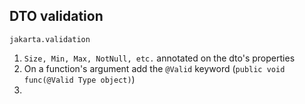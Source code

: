 ## DTO validation
`jakarta.validation`
1. `Size, Min, Max, NotNull, etc.` annotated on the dto's properties
2. On a function's argument add the `@Valid` keyword (`public void func(@Valid Type object)`)
3. 
<!--stackedit_data:
eyJoaXN0b3J5IjpbMTYzMjE2MjQ0Ml19
-->